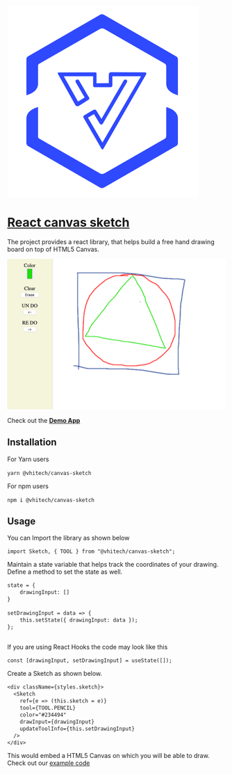 [![./docs/](./docs/Virdhi_Logo.svg)](http://www.virdhitechlab.in)

# [React canvas sketch](https://www.npmjs.com/package/@vhitech/canvas-sketch)

The project provides a react library, that helps build a free hand drawing board on top of HTML5 Canvas. 

![Sample Screen shot](./docs/demo-screenshot.png) 

Check out the **[Demo App](https://fir-view-e11aa.firebaseapp.com/)**


## Installation

For Yarn users

`yarn @vhitech/canvas-sketch`

For npm users

`npm i @vhitech/canvas-sketch`


## Usage

You can Import the library as shown below

```
import Sketch, { TOOL } from "@vhitech/canvas-sketch";
``` 

Maintain a state variable that helps track the coordinates of your drawing.
Define a method to set the state as well. 

```
state = {
    drawingInput: []
}

setDrawingInput = data => {
    this.setState({ drawingInput: data });
};
  
```

If you are using React Hooks the code may look like this

```
const [drawingInput, setDrawingInput] = useState([]);  

```


Create a Sketch as shown below. 
```
<div className={styles.sketch}>
  <Sketch
    ref={e => (this.sketch = e)}
    tool={TOOL.PENCIL}
    color="#234494"
    drawInput={drawingInput}
    updateToolInfo={this.setDrawingInput}
  />
</div>

```

This would embed a HTML5 Canvas on which you will be able to draw. 
Check out our [example code](./example/src/App.js)

